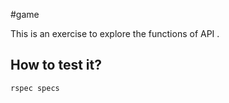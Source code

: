#game

This is an exercise to explore the functions of API .

## How to test it?

```RB
rspec specs
```
